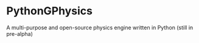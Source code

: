 # PythonGPhysics
A multi-purpose and open-source physics engine written in Python (still in pre-alpha) 
